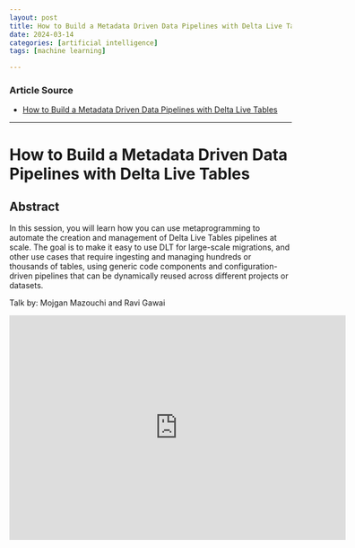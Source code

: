 ```yaml
---
layout: post
title: How to Build a Metadata Driven Data Pipelines with Delta Live Tables
date: 2024-03-14
categories: [artificial intelligence]
tags: [machine learning]

---
```


### Article Source


* [How to Build a Metadata Driven Data Pipelines with Delta Live Tables](https://www.youtube.com/watch?v=WYv5haxLlfA)

---

# How to Build a Metadata Driven Data Pipelines with Delta Live Tables


## Abstract
In this session, you will learn how you can use metaprogramming to automate the creation and management of Delta Live Tables pipelines at scale. The goal is to make it easy to use DLT for large-scale migrations, and other use cases that require ingesting and managing hundreds or thousands of tables, using generic code components and configuration-driven pipelines that can be dynamically reused across different projects or datasets.

Talk by: Mojgan Mazouchi and Ravi Gawai

<iframe width="600" height="400" src="https://www.youtube.com/embed/WYv5haxLlfA?si=AL-kMGcLywIfLflB" title="YouTube video player" frameborder="0" allow="accelerometer; autoplay; clipboard-write; encrypted-media; gyroscope; picture-in-picture; web-share" allowfullscreen></iframe>
